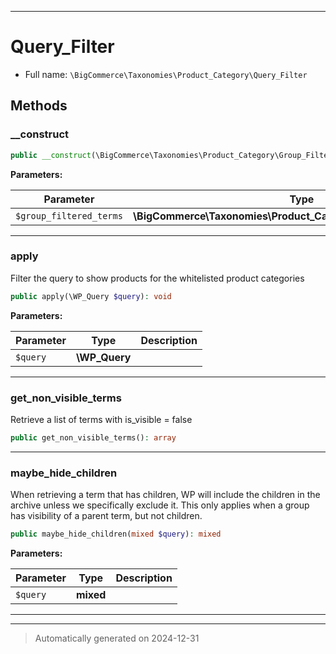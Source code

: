 ***

# Query_Filter





* Full name: `\BigCommerce\Taxonomies\Product_Category\Query_Filter`




## Methods


### __construct



```php
public __construct(\BigCommerce\Taxonomies\Product_Category\Group_Filtered_Terms $group_filtered_terms): mixed
```








**Parameters:**

| Parameter | Type | Description |
|-----------|------|-------------|
| `$group_filtered_terms` | **\BigCommerce\Taxonomies\Product_Category\Group_Filtered_Terms** |  |





***

### apply

Filter the query to show products for the whitelisted product categories

```php
public apply(\WP_Query $query): void
```








**Parameters:**

| Parameter | Type | Description |
|-----------|------|-------------|
| `$query` | **\WP_Query** |  |





***

### get_non_visible_terms

Retrieve a list of terms with is_visible = false

```php
public get_non_visible_terms(): array
```












***

### maybe_hide_children

When retrieving a term that has children, WP will include the children in the archive unless we specifically
exclude it. This only applies when a group has visibility of a parent term, but not children.

```php
public maybe_hide_children(mixed $query): mixed
```








**Parameters:**

| Parameter | Type | Description |
|-----------|------|-------------|
| `$query` | **mixed** |  |





***


***
> Automatically generated on 2024-12-31
